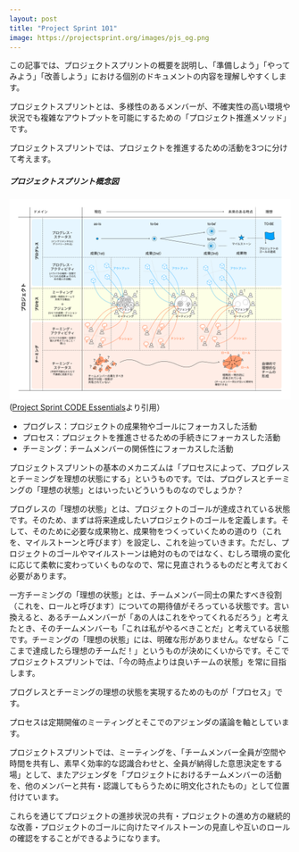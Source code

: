 ```yaml
---
layout: post
title: "Project Sprint 101"
image: https://projectsprint.org/images/pjs_og.png
---
```


この記事では、プロジェクトスプリントの概要を説明し、「準備しよう」「やってみよう」「改善しよう」における個別のドキュメントの内容を理解しやすくします。

プロジェクトスプリントとは、多様性のあるメンバーが、不確実性の高い環境や状況でも複雑なアウトプットを可能にするための「プロジェクト推進メソッド」です。

プロジェクトスプリントでは、プロジェクトを推進するための活動を3つに分けて考えます。

##### プロジェクトスプリント概念図
![プロジェクトスプリント概念図](/ja/images/essentials.png)
([Project Sprint CODE Essentials](/ja/code/essentials.md)より引用）

- プログレス：プロジェクトの成果物やゴールにフォーカスした活動
- プロセス：プロジェクトを推進させるための手続きにフォーカスした活動
- チーミング：チームメンバーの関係性にフォーカスした活動

プロジェクトスプリントの基本のメカニズムは「プロセスによって、プログレスとチーミングを理想の状態にする」というものです。では、プログレスとチーミングの「理想の状態」とはいったいどういうものなのでしょうか？

プログレスの「理想の状態」とは、プロジェクトのゴールが達成されている状態です。そのため、まずは将来達成したいプロジェクトのゴールを定義します。そして、そのために必要な成果物と、成果物をつくっていくための道のり（これを、マイルストーンと呼びます）を設定し、これを辿っていきます。ただし、プロジェクトのゴールやマイルストーンは絶対のものではなく、むしろ環境の変化に応じて柔軟に変わっていくものなので、常に見直されうるものだと考えておく必要があります。

一方チーミングの「理想の状態」とは、チームメンバー同士の果たすべき役割（これを、ロールと呼びます）についての期待値がそろっている状態です。言い換えると、あるチームメンバーが「あの人はこれをやってくれるだろう」と考えたとき、そのチームメンバーも「これは私がやるべきことだ」と考えている状態です。チーミングの「理想の状態」には、明確な形がありません。なぜなら「ここまで達成したら理想のチームだ！」というものが決めにくいからです。そこでプロジェクトスプリントでは、「今の時点よりは良いチームの状態」を常に目指します。

プログレスとチーミングの理想の状態を実現するためのものが「プロセス」です。

プロセスは定期開催のミーティングとそこでのアジェンダの議論を軸としています。

プロジェクトスプリントでは、ミーティングを、「チームメンバー全員が空間や時間を共有し、素早く効率的な認識合わせと、全員が納得した意思決定をする場」として、またアジェンダを「プロジェクトにおけるチームメンバーの活動を、他のメンバーと共有・認識してもらうために明文化されたもの」として位置付けています。

これらを通じてプロジェクトの進捗状況の共有・プロジェクトの進め方の継続的な改善・プロジェクトのゴールに向けたマイルストーンの見直しや互いのロールの確認をすることができるようになります。
